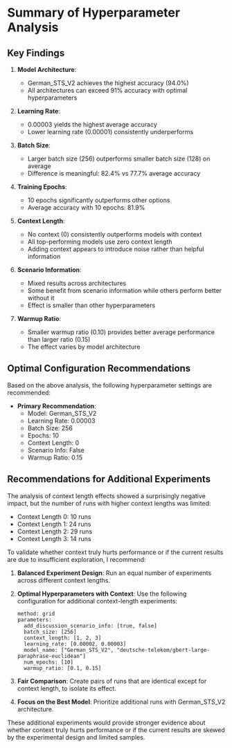
# Summary of Hyperparameter Analysis

## Key Findings

1. **Model Architecture**:
   - German_STS_V2 achieves the highest accuracy (94.0%)
   - All architectures can exceed 91% accuracy with optimal hyperparameters

2. **Learning Rate**:
   - 0.00003 yields the highest average accuracy
   - Lower learning rate (0.00001) consistently underperforms

3. **Batch Size**:
   - Larger batch size (256) outperforms smaller batch size (128) on average
   - Difference is meaningful: 82.4% vs 77.7% average accuracy

4. **Training Epochs**:
   - 10 epochs significantly outperforms other options
   - Average accuracy with 10 epochs: 81.9%

5. **Context Length**:
   - No context (0) consistently outperforms models with context
   - All top-performing models use zero context length
   - Adding context appears to introduce noise rather than helpful information

6. **Scenario Information**:
   - Mixed results across architectures
   - Some benefit from scenario information while others perform better without it
   - Effect is smaller than other hyperparameters

7. **Warmup Ratio**:
   - Smaller warmup ratio (0.10) provides better average performance than larger ratio (0.15)
   - The effect varies by model architecture

## Optimal Configuration Recommendations

Based on the above analysis, the following hyperparameter settings are recommended:

- **Primary Recommendation**:
  - Model: German_STS_V2
  - Learning Rate: 0.00003
  - Batch Size: 256
  - Epochs: 10
  - Context Length: 0
  - Scenario Info: False
  - Warmup Ratio: 0.15

## Recommendations for Additional Experiments

The analysis of context length effects showed a surprisingly negative impact, but the number of runs with higher context lengths was limited:
- Context Length 0: 10 runs
- Context Length 1: 24 runs
- Context Length 2: 29 runs
- Context Length 3: 14 runs

To validate whether context truly hurts performance or if the current results are due to insufficient exploration, I recommend:

1. **Balanced Experiment Design**: Run an equal number of experiments across different context lengths.

2. **Optimal Hyperparameters with Context**: Use the following configuration for additional context-length experiments:
   ```
   method: grid
   parameters:
     add_discussion_scenario_info: [true, false]
     batch_size: [256]
     context_length: [1, 2, 3]
     learning_rate: [0.00002, 0.00003]
     model_name: ["German_STS_V2", "deutsche-telekom/gbert-large-paraphrase-euclidean"]
     num_epochs: [10]
     warmup_ratio: [0.1, 0.15]
   ```

3. **Fair Comparison**: Create pairs of runs that are identical except for context length, to isolate its effect.

4. **Focus on the Best Model**: Prioritize additional runs with German_STS_V2 architecture.

These additional experiments would provide stronger evidence about whether context truly hurts performance or if the current results are skewed by the experimental design and limited samples.
